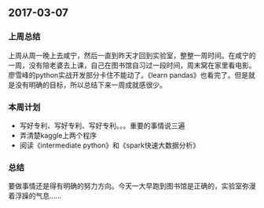 ## 2017-03-07 ##

### 上周总结 ###
上周从周一晚上去咸宁，然后一直到昨天才回到实验室，整整一周时间。在咸宁的一周，没有陪老婆去上课，自己在图书馆自习过一段时间，周末窝在家里看电影。廖雪峰的python实战开发部分卡住不能动了。《learn pandas》也看完了。但是就是没有明确的目标，所以总结下来一周成就感很少。  


### 本周计划 ###
+ 写好专利、写好专利、写好专利。。。重要的事情说三遍
+ 弄清楚kaggle上两个程序
+ 阅读《intermediate python》和《spark快速大数据分析》

### 总结 ###
要做事情还是得有明确的努力方向。今天一大早跑到图书馆是正确的，实验室弥漫着浮躁的气息……
